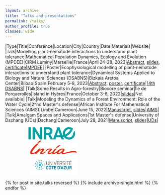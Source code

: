 ```yaml
---
layout: archive
title: "Talks and presentations"
permalink: /talks/
author_profile: true
classes: wide
---
```



|Type|Title|Conference|Location|City|Country|Date|Materials|Website|
|Talk|Modelling plant-nematode interactions to understand plant tolerance|Mathematical Population Dynamics, Ecology and Evolution (MPDEE)|CIRM Luminy|Marseille|France|April 24-28, 2023|[Abstract](../../files/abstract_marseille_april_2023.pdf), [slides](../../files/talk_marseille_april_2023.pdf), [certificate](../../files/certificate_mpdee_conf_april_2023.pdf)|[MPDEE](https://conferences.cirm-math.fr/2769.html)|
|Poster|Ecophysiological modelling of plant-nematode interactions to understand plant tolerance|Dynamical Systems Applied to Biology and Natural Sciences (DSABNS)|Bizkaia Aretoa Center|Bilbao|Spain|February 5-8, 2023|[Abstract](../../files/abstract_dsabns_conf_feb_2023.pdf), [poster](../../files/poster_dsabns_conf_feb_2023.pdf), [certificate](../../files/certificate_dsabns_conf_feb_2023.pdf)|[14th DSABNS]([https://conferences.cirm-math.fr/2769.html](https://sites.google.com/bcamath.org/dsabns2023/home?authuser=0))|
|Talk|Some Results in Agro-forestry|Biocore seminar|Île de Porquerolles|Island in Hyères|France|October 3-6, 2022|[slides](../../files/porquerolles_seminar_october_2022.pdf)|Not available|
|Talk|Modeling the Dynamics of a Forest Environment: Role of the Water Cycle|2^nd Master's defense|African Institute For Mathematical Sciences (AIMS)|Limbé|Cameroon|June 15, 2022|[Manuscript](../../files/aims_master_thesis_2022.pdf), [slides](../../files/aims_thesis_defense_june_2022.pdf)|[AIMS](https://aims-cameroon.org/)|
|Talk|Amalgam Spaces and Applications|1st Master's defense|University of Dschang (UDs)|Dschang|Cameroon|July 28, 2021|[Manuscript](../../files/uds_master_thesis_2021.pdf), [slides](../../files/uds_thesis_defense_july_2021.pdf)|[UDs](https://www.univ-dschang.org/)|

<img src="../images/Inrae.png" width="150" hspace="75"> <img src="../images/Inria.png" width="150" hspace="80"> <img src="../images/UCA1.jpg" width="150" hspace="80"><br clear="left">

{% for post in site.talks reversed %}
  {% include archive-single.html %}
{% endfor %}
